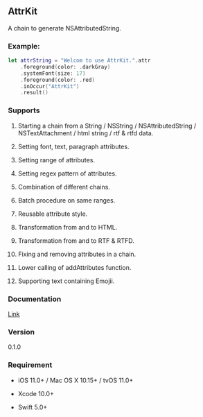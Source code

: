 ## AttrKit

A chain to generate NSAttributedString.

### Example:
```swift
let attrString = "Welcom to use AttrKit.".attr
    .foreground(color: .darkGray)
    .systemFont(size: 17)
    .foreground(color: .red)
    .inOccur("AttrKit")
    .result()
```

### Supports

1. Starting a chain from a String / NSString / NSAttributedString / NSTextAttachment / html string / rtf & rtfd data. 

2. Setting font, text, paragraph attributes.

3. Setting range of attributes.

4. Setting regex pattern of attributes.

5. Combination of different chains.

6. Batch procedure on same ranges.

7. Reusable attribute style.

8. Transformation from and to HTML.

9. Transformation from and to RTF & RTFD.

10. Fixing and removing attributes in a chain.

11. Lower calling of addAttributes function.

12. Supporting text containing Emojii.

### Documentation
[Link](https://github.com/NickMeepo/AttrKit/blob/main/Documentation.md)

### Version
0.1.0

### Requirement

- iOS 11.0+ / Mac OS X 10.15+ / tvOS 11.0+

- Xcode 10.0+

- Swift 5.0+
